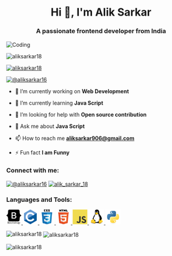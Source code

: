 
<h1 align="center">Hi 👋, I'm Alik Sarkar</h1>
<h3 align="center">A passionate frontend developer from India</h3>
<img align="center" alt="Coding" width="400" src="https://thumbs.gfycat.com/KindDistortedIrrawaddydolphin-size_restricted.gif">

<p align="left"> <img src="https://komarev.com/ghpvc/?username=aliksarkar18&label=Profile%20views&color=0e75b6&style=flat" alt="aliksarkar18" /> </p>

<p align="left"> <a href="https://github.com/ryo-ma/github-profile-trophy"><img src="https://github-profile-trophy.vercel.app/?username=aliksarkar18" alt="aliksarkar18" /></a> </p>

<p align="left"> <a href="https://twitter.com/@aliksarkar16" target="blank"><img src="https://img.shields.io/twitter/follow/@aliksarkar16?logo=twitter&style=for-the-badge" alt="@aliksarkar16" /></a> </p>

- 🔭 I’m currently working on **Web Development**

- 🌱 I’m currently learning **Java Script**

- 🤝 I’m looking for help with **Open source contribution**

- 💬 Ask me about **Java Script**

- 📫 How to reach me **aliksarkar906@gmail.com**

- ⚡ Fun fact **I am Funny**

<h3 align="left">Connect with me:</h3>
<p align="left">
<a href="https://twitter.com/@aliksarkar16" target="blank"><img align="center" src="https://raw.githubusercontent.com/rahuldkjain/github-profile-readme-generator/master/src/images/icons/Social/twitter.svg" alt="@aliksarkar16" height="30" width="40" /></a>
<a href="https://instagram.com/alik_sarkar_18" target="blank"><img align="center" src="https://raw.githubusercontent.com/rahuldkjain/github-profile-readme-generator/master/src/images/icons/Social/instagram.svg" alt="alik_sarkar_18" height="30" width="40" /></a>
</p>

<h3 align="left">Languages and Tools:</h3>
<p align="left"> <a href="https://getbootstrap.com" target="_blank" rel="noreferrer"> <img src="https://raw.githubusercontent.com/devicons/devicon/master/icons/bootstrap/bootstrap-plain-wordmark.svg" alt="bootstrap" width="40" height="40"/> </a> <a href="https://www.cprogramming.com/" target="_blank" rel="noreferrer"> <img src="https://raw.githubusercontent.com/devicons/devicon/master/icons/c/c-original.svg" alt="c" width="40" height="40"/> </a> <a href="https://www.w3schools.com/css/" target="_blank" rel="noreferrer"> <img src="https://raw.githubusercontent.com/devicons/devicon/master/icons/css3/css3-original-wordmark.svg" alt="css3" width="40" height="40"/> </a> <a href="https://www.w3.org/html/" target="_blank" rel="noreferrer"> <img src="https://raw.githubusercontent.com/devicons/devicon/master/icons/html5/html5-original-wordmark.svg" alt="html5" width="40" height="40"/> </a> <a href="https://developer.mozilla.org/en-US/docs/Web/JavaScript" target="_blank" rel="noreferrer"> <img src="https://raw.githubusercontent.com/devicons/devicon/master/icons/javascript/javascript-original.svg" alt="javascript" width="40" height="40"/> </a> <a href="https://www.linux.org/" target="_blank" rel="noreferrer"> <img src="https://raw.githubusercontent.com/devicons/devicon/master/icons/linux/linux-original.svg" alt="linux" width="40" height="40"/> </a> <a href="https://www.python.org" target="_blank" rel="noreferrer"> <img src="https://raw.githubusercontent.com/devicons/devicon/master/icons/python/python-original.svg" alt="python" width="40" height="40"/> </a> </p>

<p><img align="left" src="https://github-readme-stats.vercel.app/api/top-langs?username=aliksarkar18&show_icons=true&locale=en&layout=compact" alt="aliksarkar18" /></p>

<p>&nbsp;<img align="center" src="https://github-readme-stats.vercel.app/api?username=aliksarkar18&show_icons=true&locale=en" alt="aliksarkar18" /></p>

<p><img align="center" src="https://github-readme-streak-stats.herokuapp.com/?user=aliksarkar18&" alt="aliksarkar18" /></p>
